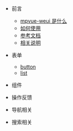 * 前言

  * [mpvue-weui 是什么](README.md)
  * [如何使用](how-to-use.md)
  * [参考文档](reference-documents.md)
  * [相关说明](instructions.md)
* 表单

  * [button](button.md)
  * [list](list.md)
* 组件
* 操作反馈
* 导航相关
* 搜索相关

